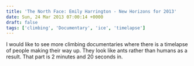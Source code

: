 ```yaml
---
title: 'The North Face: Emily Harrington - New Horizons for 2013'
date: Sun, 24 Mar 2013 07:00:14 +0000
draft: false
tags: ['climbing', 'Documentary', 'ice', 'timelapse']
---
```


I would like to see more climbing documentaries where there is a timelapse of people making their way up. They look like ants rather than humans as a result. That part is 2 minutes and 20 seconds in.